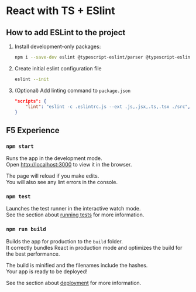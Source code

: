 # React with TS + ESlint

## How to add ESLint to the project
1. Install development-only packages:
    ```bash
    npm i --save-dev eslint @typescript-eslint/parser @typescript-eslint/eslint-plugin
    ```

2. Create initial eslint configuration file
    ```bash
    eslint --init
    ```

3. (Optional) Add linting command to `package.json`
    ```json
    "scripts": {
        "lint": "eslint -c .eslintrc.js --ext .js,.jsx,.ts,.tsx ./src",
    }
    ```

## F5 Experience
### `npm start`

Runs the app in the development mode.\
Open [http://localhost:3000](http://localhost:3000) to view it in the browser.

The page will reload if you make edits.\
You will also see any lint errors in the console.

### `npm test`

Launches the test runner in the interactive watch mode.\
See the section about [running tests](https://facebook.github.io/create-react-app/docs/running-tests) for more information.

### `npm run build`

Builds the app for production to the `build` folder.\
It correctly bundles React in production mode and optimizes the build for the best performance.

The build is minified and the filenames include the hashes.\
Your app is ready to be deployed!

See the section about [deployment](https://facebook.github.io/create-react-app/docs/deployment) for more information.
